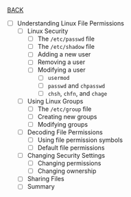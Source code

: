 [BACK](./part_01.md)
- [ ] Understanding Linux File Permissions
    - [ ] Linux Security
        - [ ] The `/etc/passwd` file
        - [ ] The `/etc/shadow` file
        - [ ] Adding a new user
        - [ ] Removing a user
        - [ ] Modifying a user
            - [ ] `usermod`
            - [ ] `passwd` and `chpasswd`
            - [ ] `chsh`, `chfn`, and `chage`
    - [ ] Using Linux Groups
        - [ ] The `/etc/group` file
        - [ ] Creating new groups
        - [ ] Modifying groups
    - [ ] Decoding File Permissions
        - [ ] Using file permission symbols
        - [ ] Default file permissions
    - [ ] Changing Security Settings
        - [ ] Changing permissions
        - [ ] Changing ownership
    - [ ] Sharing Files
    - [ ] Summary